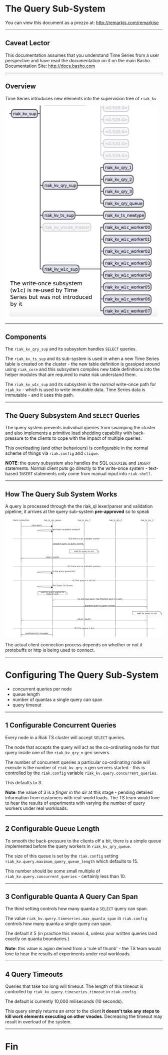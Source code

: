 # The Query Sub-System

You can view this document as a prezzo at:
http://remarkjs.com/remarkise

---

## Caveat Lector

This documentation assumes that you understand Time Series from a user perspective and have read the documentation on it on the main Basho Documentation Site:
http://docs.basho.com

---

## Overview

Time Series introduces new elements into the supervision tree of `riak_kv`

![Time Series Supervision Tree](https://raw.githubusercontent.com/basho/riak_kv/feature_gg_documents_and_architecture/docs/timeseries_supervision_tree.png)

---

## Components

The `riak_kv_qry_sup` and its subsystem handles `SELECT` queries.

The `riak_kv_ts_sup` and its sub-system is used in when a new Time Series table is created on the cluster - the new table definition is gossiped around using `riak_core` and this subsystem compiles new table definitions into the helper modules that are required to make riak understand them.

The `riak_kv_w1c_sup` and its subsystem is the *normal* write-once path for `riak_kv` - which is used to write immutable data. Time Series data is immutable - and it uses this path.

---

## The Query Subsystem And `SELECT` Queries

The query system prevents individual queries from swamping the cluster and also implements a primitive load shedding capability with back-pressure to the clients to cope with the impact of multiple queries.

This overloading (and other behaviours) is configurable in the normal scheme of things via `riak.config` and `clique`.


**NOTE**: the query subsystem also handles the SQL `DESCRIBE` and `INSERT` statements. Normal client puts go directly to the write-once system - text-based `INSERT` statements only come from manual input into `riak-shell`.

---

## How The Query Sub System Works

A query is processed through the the riak_ql lexer/parser and validation pipeline, it arrives at the query sub-system **pre-approved** so to speak

![Query Sub System](https://raw.githubusercontent.com/basho/riak_kv/feature_gg_documents_and_architecture/docs/query_sub_system.png)

The actual client connection process depends on whether or not it protobuffs or http is being used to connect.

---

# Configuring The Query Sub-System

* concurrent queries per node
* queue length
* number of quantas a single query can span
* query timeout

---

## 1 Configurable Concurrent Queries

Every node in a Riak TS cluster will accept `SELECT` queries.

The node that accepts the query will act as the co-ordinating node for that query inside one of the `riak_kv_qry_n` gen servers.

The number of concurrent queries a particular co-ordinating node will execute is the number of `riak_kv_qry_n` gen servers started - this is controlled by the `riak.config` variable `riak_kv.query.concurrent_queries`.

This defaults to 3.

**Note**: the value of 3 is a _finger in the air_ at this stage - pending detailed information from customers with real-world loads. The TS team would love to hear the results of experiments with varying the number of query workers under real workloads. 

---

## 2 Configurable Queue Length

To smooth the back-pressure to the clients off a bit, there is a simple queue implemented before the query workers in `riak_kv_qry_queue`.

The size of this queue is set by the `riak.config` setting `riak_kv.query.maximum_query_queue_length` which defaults to 15.

This number should be some small multiple of `riak_kv.query.concurrent_queries` - certainly less than 10.

---

## 3 Configurable Quanta A Query Can Span

The third setting controls how many quanta a `SELECT` query can span.

The value `riak_kv.query.timeseries.max_quanta_span` in `riak.config` controls how many quanta a single query can span.

The default it 5 (in practice this means 4, unless your written queries land exactly on quanta boundaries.)

**Note**: this value is again derived from a 'rule of thumb' - the TS team would love to hear the results of experiments under real workloads.

---

## 4 Query Timeouts

Queries that take too long will timeout. The length of this timeout is controlled by `riak_kv.query.timeseries.timeout` in `riak.config`.

The default is currently 10,000 miliseconds (10 seconds).

This query simply returns an error to the client **it doesn't take any steps to kill work elements executing on other vnodes**. Decreasing the timeout may result in overload of the system.

---

# Fin